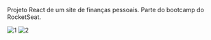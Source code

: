 Projeto React de um site de finanças pessoais.
Parte do bootcamp do RocketSeat.

![1](https://user-images.githubusercontent.com/78247893/178805596-a33840d9-07b3-4e48-a9c9-95b474775736.jpg)
![2](https://user-images.githubusercontent.com/78247893/178805601-2d828c30-5796-47d2-bc04-04787f5de415.jpg)

